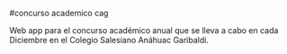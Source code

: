 #concurso academico cag

Web app para el concurso académico anual que se lleva a cabo en cada Diciembre en el Colegio Salesiano Anáhuac Garibaldi.